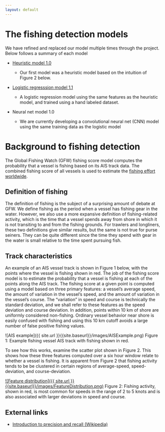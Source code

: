 ```yaml
---
layout: default
---
```


# The fishing detection models
We have refined and replaced our model multiple times through the
project. Below follows a summary of each model

* [Heuristic model 1.0](fishing__heuristic_1_0.html)
  * Our first model was a heuristic model based on the intuition of Figure 2 below.

* [Logistic regresssion model 1.1](fishing__logistic_1_1.html)
  * A logistic regression model using the same features as the
    heuristic model, and trained using a hand labeled dataset.

* Neural net model 1.0
  * We are currently developing a convolutional neural net (CNN) model
    using the same training data as the logistic model

# Background to fishing detection
The Global Fishing Watch (GFW) fishing score model computes the
probability that a vessel is fishing based on its AIS track data. The
combined fishing score of all vessels is used to estimate the [fishing
effort worldwide](effort.html).

## Definition of fishing
The definition of fishing is the subject of a surprising amount of
debate at GFW. We define fishing as the period when a vessel has
fishing gear in the water. However, we also use a more expansive
definition of fishing-related activity, which is the time that a
vessel spends away from shore in which it is not transiting to and
from the fishing grounds. For trawlers and longliners, these two
definitions give similar results, but the same is not true for purse
seiners. They can be quite different since the time they spend with
gear in the water is small relative to the time spent pursuing fish.

## Track characteristics
An example of an AIS vessel track is shown in Figure 1 below, with the
points where the vessel is fishing shown in red. The job of the
fishing score model is to estimate the probability that a vessel is
fishing at each of the points along the AIS track. The fishing score
at a given point is computed using a model based on three primary
features: a vessel’s average speed, the amount of variation in the
vessel’s speed, and the amount of variation in the vessel’s course.
The “variation” in speed and course is technically the standard
deviation, and we shall refer to these features as the speed deviation
and course deviation. In addition, points within 10 km of shore are
uniformly considered non-fishing. Ordinary vessel behavior near shore
is easily confused with fishing and using this 10 km cutoff avoids a
large number of false positive fishing values.

![AIS example]({{ site.url }}{{site.baseurl}}/images/AISExample.png) 
Figure 1: Example fishing vessel AIS track with fishing shown in red.

To see how this works, examine the scatter plot shown in Figure 2.
This shows how these three features computed over a six hour window
relate to whether a vessel is fishing. It is apparent from Figure 2
that fishing activity tends to be be clustered in certain regions of
average-speed, speed-deviation, and course-deviation.

[![Feature distribution]({{ site.url }}{{site.baseurl}}/images/FeatureDistribution.png)](https://github.com/GlobalFishingWatch/vessel-scoring/blob/master/notebooks/Documentation-Figures.ipynb)
Figure 2: Fishing activity, shown in red, is most common for speeds in
the range of 2 to 5 knots and is also associated with larger deviations in
speed and course.

## External links
* [Introduction to precision and recall (Wikipedia)](https://en.wikipedia.org/wiki/Precision_and_recall)
